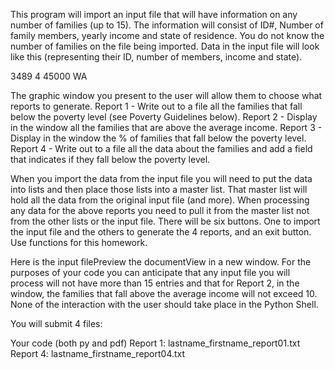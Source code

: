 This program will import an input file that will have information on any number of families (up to 15). The information will consist of ID#, Number of family members, yearly income and state of residence. You do not know the number of families on the file being imported. Data in the input file will look like this (representing their ID, number of members, income and state).

3489 4 45000 WA

The graphic window you present to the user will allow them to choose what reports to generate. 
Report 1 - Write out to a file all the families that fall below the poverty level (see Poverty Guidelines below). 
Report 2 - Display in the window all the families that are above the average income. 
Report 3 - Display in the window the % of families that fall below the poverty level. 
Report 4 - Write out to a file all the data about the families and add a field that indicates if they fall below the poverty level.

When you import the data from the input file you will need to put the data into lists and then place those lists into a master list. That master list will hold all the data from the original input file (and more). When processing any data for the above reports you need to pull it from the master list not from the other lists or the input file. There will be six buttons. One to import the input file and the others to generate the 4 reports, and an exit button. Use functions for this homework.

Here is the input filePreview the documentView in a new window. For the purposes of your code you can anticipate that any input file you will process will not have more than 15 entries and that for Report 2, in the window, the families that fall above the average income will not exceed 10. None of the interaction with the user should take place in the Python Shell.

You will submit 4 files:

Your code (both py and pdf)
Report 1: lastname_firstname_report01.txt
Report 4: lastname_firstname_report04.txt
